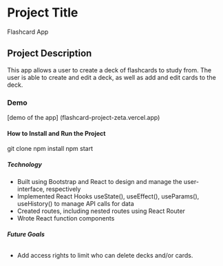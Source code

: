 # **Project Title**
Flashcard App 

## **Project Description**

This app allows a user to create a deck of flashcards to study from. The user is able to create and edit a deck, as well as add and edit cards to the deck. 

### **Demo**

[demo of the app] (flashcard-project-zeta.vercel.app)

#### **How to Install and Run the Project**

git clone 
npm install 
npm start


##### **Technology**
* Built using Bootstrap and React to design and manage the user-interface, respectively
* Implemented React Hooks useState(), useEffect(), useParams(), useHistory() to manage API calls for data
* Created routes, including nested routes using React Router
* Wrote React function components
  
###### **Future Goals**

* Add access rights to limit who can delete decks and/or cards. 
